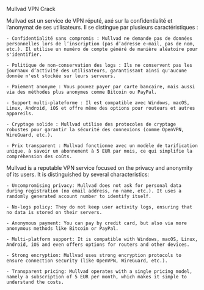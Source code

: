 Mullvad VPN Crack

Mullvad est un service de VPN réputé, axé sur la confidentialité et l’anonymat de ses utilisateurs. Il se distingue par plusieurs caractéristiques :

    - Confidentialité sans compromis : Mullvad ne demande pas de données personnelles lors de l’inscription (pas d’adresse e-mail, pas de nom, etc.). Il utilise un numéro de compte généré de manière aléatoire pour s'identifier.

    - Politique de non-conservation des logs : Ils ne conservent pas les journaux d’activité des utilisateurs, garantissant ainsi qu'aucune donnée n'est stockée sur leurs serveurs.

    - Paiement anonyme : Vous pouvez payer par carte bancaire, mais aussi via des méthodes plus anonymes comme Bitcoin ou PayPal.

    - Support multi-plateforme : Il est compatible avec Windows, macOS, Linux, Android, iOS et offre même des options pour routeurs et autres appareils.

    - Cryptage solide : Mullvad utilise des protocoles de cryptage robustes pour garantir la sécurité des connexions (comme OpenVPN, WireGuard, etc.).

    - Prix transparent : Mullvad fonctionne avec un modèle de tarification unique, à savoir un abonnement à 5 EUR par mois, ce qui simplifie la compréhension des coûts.


Mullvad is a reputable VPN service focused on the privacy and anonymity of its users. It is distinguished by several characteristics:

    - Uncompromising privacy: Mullvad does not ask for personal data during registration (no email address, no name, etc.). It uses a randomly generated account number to identify itself.

    - No-logs policy: They do not keep user activity logs, ensuring that no data is stored on their servers.

    - Anonymous payment: You can pay by credit card, but also via more anonymous methods like Bitcoin or PayPal.

    - Multi-platform support: It is compatible with Windows, macOS, Linux, Android, iOS and even offers options for routers and other devices.

    - Strong encryption: Mullvad uses strong encryption protocols to ensure connection security (like OpenVPN, WireGuard, etc.).

    - Transparent pricing: Mullvad operates with a single pricing model, namely a subscription of 5 EUR per month, which makes it simple to understand the costs.


